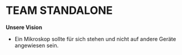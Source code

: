 # TEAM STANDALONE

**Unsere Vision**
- Ein Mikroskop sollte für sich stehen und nicht auf andere Geräte angewiesen sein.
